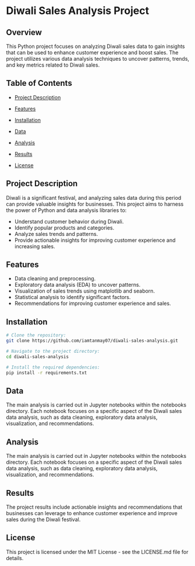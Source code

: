 # Diwali Sales Analysis Project

## Overview

This Python project focuses on analyzing Diwali sales data to gain insights that can be used to enhance customer experience and boost sales. The project utilizes various data analysis techniques to uncover patterns, trends, and key metrics related to Diwali sales.

## Table of Contents

- [Project Description](#project-description)
- [Features](#features)
- [Installation](#installation)
- [Data](#data)
- [Analysis](#analysis)
- [Results](#results)

- [License](#license)

## Project Description

Diwali is a significant festival, and analyzing sales data during this period can provide valuable insights for businesses. This project aims to harness the power of Python and data analysis libraries to:

- Understand customer behavior during Diwali.
- Identify popular products and categories.
- Analyze sales trends and patterns.
- Provide actionable insights for improving customer experience and increasing sales.

## Features

- Data cleaning and preprocessing.
- Exploratory data analysis (EDA) to uncover patterns.
- Visualization of sales trends using matplotlib and seaborn.
- Statistical analysis to identify significant factors.
- Recommendations for improving customer experience and sales.

## Installation

```bash
# Clone the repository:
git clone https://github.com/iamtanmay07/diwali-sales-analysis.git

# Navigate to the project directory:
cd diwali-sales-analysis

# Install the required dependencies:
pip install -r requirements.txt
```

## Data
The main analysis is carried out in Jupyter notebooks within the notebooks directory. Each notebook focuses on a specific aspect of the Diwali sales data analysis, such as data cleaning, exploratory data analysis, visualization, and recommendations.

## Analysis 
The main analysis is carried out in Jupyter notebooks within the notebooks directory. Each notebook focuses on a specific aspect of the Diwali sales data analysis, such as data cleaning, exploratory data analysis, visualization, and recommendations.

## Results 
The project results include actionable insights and recommendations that businesses can leverage to enhance customer experience and improve sales during the Diwali festival.

## License 
This project is licensed under the MIT License - see the LICENSE.md file for details.
